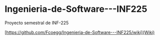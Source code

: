 # Ingenieria-de-Software---INF225
Proyecto semestral de INF-225

[https://github.com/Fcoegg/Ingenieria-de-Software---INF225/wiki](Wiki)
